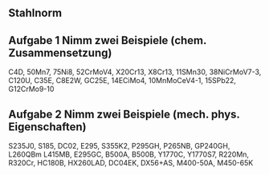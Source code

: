 ##  Stahlnorm

## Aufgabe 1 Nimm zwei Beispiele (chem. Zusammensetzung)
C4D, 50Mn7, 75Ni8, 52CrMoV4, X20Cr13, X8Cr13, 11SMn30, 38NiCrMoV7-3, C120U, C35E, C8E2W, GC25E, 14ECiMo4, 10MnMoCeV4-1, 15SPb22, G12CrMo9-10

## Aufgabe 2  Nimm zwei Beispiele (mech. phys. Eigenschaften)
S235J0, S185, DC02, E295, S355K2, P295GH, P265NB, GP240GH, L260QBm L415MB, E295GC, B500A, B500B, Y1770C, Y1770S7, R220Mn, R320Cr, HC180B, HX260LAD, DC04EK, DX56+AS, M400-50A, M450-65K

